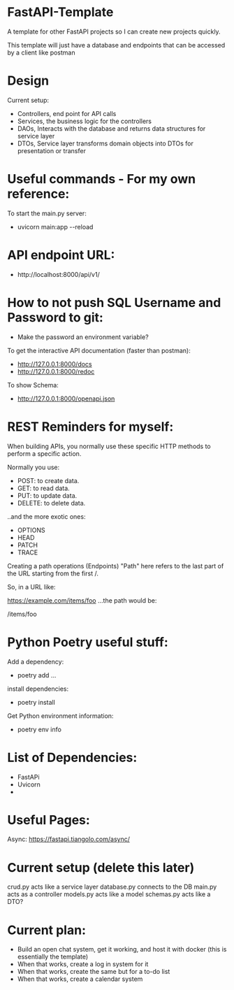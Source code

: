 # FastAPI-Template
A template for other FastAPI projects so I can create new projects quickly.

This template will just have a database and endpoints that can be accessed by a client like
postman

# Design

Current setup:
 - Controllers, end point for API calls
 - Services, the business logic for the controllers
 - DAOs, Interacts with the database and returns data structures for service layer
 - DTOs, Service layer transforms domain objects into DTOs for presentation or transfer

# Useful commands - For my own reference:
To start the main.py server:
 - uvicorn main:app --reload

# API endpoint URL:
 - http://localhost:8000/api/v1/

# How to not push SQL Username and Password to git:
 - Make the password an environment variable?

To get the interactive API documentation (faster than postman):
 -  http://127.0.0.1:8000/docs
 - http://127.0.0.1:8000/redoc

To show Schema:
 - http://127.0.0.1:8000/openapi.json


# REST Reminders for myself:
When building APIs, you normally use these specific HTTP methods to perform a specific action.

Normally you use:

 - POST: to create data.
 - GET: to read data.
 - PUT: to update data.
 - DELETE: to delete data.

..and the more exotic ones:

 - OPTIONS
 - HEAD
 - PATCH
 - TRACE

Creating a path operations (Endpoints)
"Path" here refers to the last part of the URL starting from the first /.

So, in a URL like:

https://example.com/items/foo
...the path would be:

/items/foo

# Python Poetry useful stuff:

Add a dependency:
 - poetry add ...

install dependencies:
 - poetry install

Get Python environment information:
 - poetry env info



# List of Dependencies:

- FastAPi
- Uvicorn
- 


# Useful Pages:

Async:
https://fastapi.tiangolo.com/async/


# Current setup (delete this later)
crud.py acts like a service layer
database.py connects to the DB
main.py acts as a controller
models.py acts like a model
schemas.py acts like a DTO?


# Current plan:
- Build an open chat system, get it working, and host it with docker (this is essentially the template)
- When that works, create a log in system for it
- When that works, create the same but for a to-do list
- When that works, create a calendar system